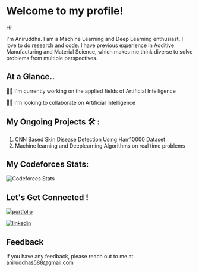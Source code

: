 
# Welcome to my profile!

Hi! 

I'm Aniruddha. I am a Machine Learning and Deep Learning enthusiast. I love to do research and code. I have previous experience in Additive Manufacturing and Material Science, which makes me think diverse to solve problems from multiple perspectives.

## At a Glance..

👩‍💻 I'm currently working on the applied fields of Artificial Intelligence

👯‍♀️ I'm looking to collaborate on Artificial Intelligence

## My Ongoing Projects 🛠 :
1. CNN Based Skin Disease Detection Using Ham10000 Dataset
2. Machine learning and Deeplearning Algorithms on real time problems

## My Codeforces Stats:

![Codeforces Stats](https://codeforces-readme-stats.vercel.app/api/card?username=SarkarAniruddha)


## Let's Get Connected !

[![portfolio](https://img.shields.io/badge/my_portfolio-000?style=for-the-badge&logo=ko-fi&logoColor=white)](https://sites.google.com/view/aisarqar)

[![linkedin](https://img.shields.io/badge/linkedin-0A66C2?style=for-the-badge&logo=linkedin&logoColor=white)](https://www.linkedin.com/in/sarkar-aniruddha/)

## Feedback

If you have any feedback, please reach out to me at aniruddhas588@gmail.com

